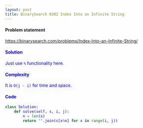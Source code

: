 ```yaml
---
layout: post
title: BinarySearch 0302 Index Into an Infinite String
---
```


#### Problem statement

<a href="https://binarysearch.com/problems/Index-Into-an-Infinite-String/"> <font color = blue>https://binarysearch.com/problems/Index-Into-an-Infinite-String/

#### Solution
Just use `%` functionality here.

#### Complexity
It is `O(j - i)` for time and space.

#### Code
```python
class Solution:
    def solve(self, s, i, j):
        n = len(s)
        return "".join(s[x%n] for x in range(i, j))
```
